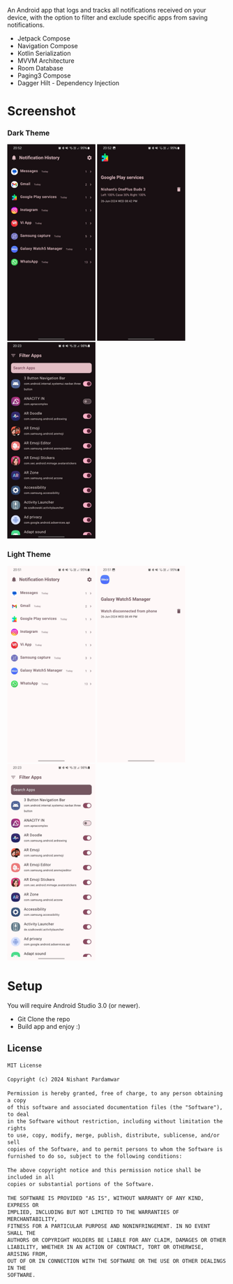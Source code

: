 An Android app that logs and tracks all notifications received on your device, with the option to filter and exclude specific apps from saving notifications.

- Jetpack Compose
- Navigation Compose
- Kotlin Serialization
- MVVM Architecture
- Room Database
- Paging3 Compose
- Dagger Hilt - Dependency Injection

# Screenshot

### Dark Theme
<img alt="Home" height="450px" src="https://github.com/nishantpardamwar/NotificationHistory/blob/master/screenshot/dark1.jpeg?raw=true" /> <img alt="Notifications" height="450px" src="https://github.com/nishantpardamwar/NotificationHistory/blob/master/screenshot/dark2.jpeg?raw=true" /> <img alt="Settings App Filter" height="450px" src="https://github.com/nishantpardamwar/NotificationHistory/blob/master/screenshot/dark3.jpeg?raw=true" />

### Light Theme
<img alt="Home" height="450px" src="https://github.com/nishantpardamwar/NotificationHistory/blob/master/screenshot/light1.jpeg?raw=true" /> <img alt="Notifications" height="450px" src="https://github.com/nishantpardamwar/NotificationHistory/blob/master/screenshot/light2.jpeg?raw=true" /> <img alt="Settings App Filter" height="450px" src="https://github.com/nishantpardamwar/NotificationHistory/blob/master/screenshot/light3.jpeg?raw=true" />

# Setup
You will require Android Studio 3.0 (or newer).

- Git Clone the repo
- Build app and enjoy :)

## License
    MIT License

    Copyright (c) 2024 Nishant Pardamwar

    Permission is hereby granted, free of charge, to any person obtaining a copy
    of this software and associated documentation files (the "Software"), to deal
    in the Software without restriction, including without limitation the rights
    to use, copy, modify, merge, publish, distribute, sublicense, and/or sell
    copies of the Software, and to permit persons to whom the Software is
    furnished to do so, subject to the following conditions:

    The above copyright notice and this permission notice shall be included in all
    copies or substantial portions of the Software.

    THE SOFTWARE IS PROVIDED "AS IS", WITHOUT WARRANTY OF ANY KIND, EXPRESS OR
    IMPLIED, INCLUDING BUT NOT LIMITED TO THE WARRANTIES OF MERCHANTABILITY,
    FITNESS FOR A PARTICULAR PURPOSE AND NONINFRINGEMENT. IN NO EVENT SHALL THE
    AUTHORS OR COPYRIGHT HOLDERS BE LIABLE FOR ANY CLAIM, DAMAGES OR OTHER
    LIABILITY, WHETHER IN AN ACTION OF CONTRACT, TORT OR OTHERWISE, ARISING FROM,
    OUT OF OR IN CONNECTION WITH THE SOFTWARE OR THE USE OR OTHER DEALINGS IN THE
    SOFTWARE.
